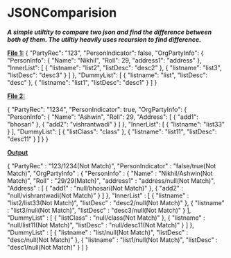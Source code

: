 # JSONComparision
<b><i>A simple utiltity to compare two json and find the difference between both of them. The utiltiy heavily uses recursion to find difference.</i></b>


<u><b>File 1:</b></u>
{
  "PartyRec": "123",
  "PersonIndicator": false,
  "OrgPartyInfo": {
    "PersonInfo": {
      "Name": "Nikhil",
      "Roll": 29,
      "address1": "address"
    },
    "InnerList": [
      {
        "listname": "list2",
        "listDesc": "desc2"
      },
      {
        "listname": "list3",
        "listDesc": "desc3"
      }
    ]
  },
  "DummyList": [
    {
      "listname": "list",
      "listDesc": "desc"
    },
    {
      "listname": "list1",
      "listDesc": "desc1"
    }
  ]
}

<u><b>File 2:</b></u>

{
  "PartyRec": "1234",
  "PersonIndicator": true,
  "OrgPartyInfo": {
    "PersonInfo": {
      "Name": "Ashwin",
      "Roll": 29,
      "Address": [
        {
          "add1": "bhosari"
        },
        {
          "add2": "vishrantwadi"
        }
      ]
    },
    "InnerList": [
      {
        "listname": "list33"
      }
    ],
    "DummyList": [
      {
        "listClass": "class"
      },
      {
        "listname": "list11",
        "listDesc": "desc11"
      }
    ]
  }
}

<u><b>Output</b></u>

{
  "PartyRec" : "123/1234(Not Match)",
  "PersonIndicator" : "false/true(Not Match)",
  "OrgPartyInfo" : {
    "PersonInfo" : {
      "Name" : "Nikhil/Ashwin(Not Match)",
      "Roll" : "29/29(Match)",
      "address1" : "address/null(Not Match)",
      "Address" : [ {
        "add1" : "null/bhosari(Not Match)"
      }, {
        "add2" : "null/vishrantwadi(Not Match)"
      } ]
    },
    "InnerList" : [ {
      "listname" : "list2/list33(Not Match)",
      "listDesc" : "desc2/null(Not Match)"
    }, {
      "listname" : "list3/null(Not Match)",
      "listDesc" : "desc3/null(Not Match)"
    } ],
    "DummyList" : [ {
      "listClass" : "null/class(Not Match)"
    }, {
      "listname" : "null/list11(Not Match)",
      "listDesc" : "null/desc11(Not Match)"
    } ]
  },
  "DummyList" : [ {
    "listname" : "list/null(Not Match)",
    "listDesc" : "desc/null(Not Match)"
  }, {
    "listname" : "list1/null(Not Match)",
    "listDesc" : "desc1/null(Not Match)"
  } ]
}
